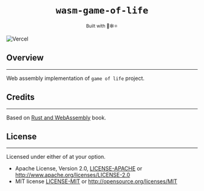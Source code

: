 <div align="center">
  <h1><code>wasm-game-of-life</code></h1><sub>Built with 🦀🕸⚛️</sub>
</div>

![Vercel](https://vercelbadge.vercel.app/api/arthurhovhannisyan31/wasm-game-of-life?style=for-the-badge)

## Overview
___
Web assembly implementation of `game of life` project.

## Credits
___
Based on [Rust and WebAssembly](https://rustwasm.github.io/docs/book/introduction.html) book. 

## License
___
Licensed under either of at your option.

* Apache License, Version 2.0, [LICENSE-APACHE](./LICENSE-APACHE) or http://www.apache.org/licenses/LICENSE-2.0
* MIT license [LICENSE-MIT](./LICENSE-MIT) or http://opensource.org/licenses/MIT
